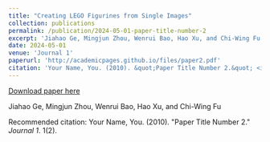 ```yaml
---
title: "Creating LEGO Figurines from Single Images"
collection: publications
permalink: /publication/2024-05-01-paper-title-number-2
excerpt: 'Jiahao Ge, Mingjun Zhou, Wenrui Bao, Hao Xu, and Chi-Wing Fu'
date: 2024-05-01
venue: 'Journal 1'
paperurl: 'http://academicpages.github.io/files/paper2.pdf'
citation: 'Your Name, You. (2010). &quot;Paper Title Number 2.&quot; <i>Journal 1</i>. 1(2).'
---
```


<a href='http://academicpages.github.io/files/paper2.pdf'>Download paper here</a>

Jiahao Ge, Mingjun Zhou, Wenrui Bao, Hao Xu, and Chi-Wing Fu

Recommended citation: Your Name, You. (2010). "Paper Title Number 2." <i>Journal 1</i>. 1(2).